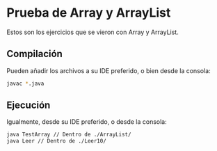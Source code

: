 # Prueba de Array y ArrayList

Estos son los ejercicios que se vieron con Array y ArrayList.

## Compilación

Pueden añadir los archivos a su IDE preferido, o bien desde la consola:
```sh
javac *.java
```

## Ejecución

Igualmente, desde su IDE preferido, o desde la consola:
```sh
java TestArray // Dentro de ./ArrayList/
java Leer // Dentro de ./Leer10/
```
